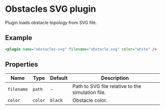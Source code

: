 
# Obstacles SVG plugin

Plugin loads obstacle topology from SVG file.

## Example

```xml
<plugin name="obstacles-svg" filename="obstacle.svg" color="white" />
```

## Properties

| Name       | Type    | Default | Description |
| ---------- | ------- | ------- | ----------- |
| `filename` | `path`  | -       | Path to SVG file relative to the simulation file. |
| `color`    | `color` | `black` | Obstacle color. |
